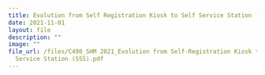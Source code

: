 ```yaml
---
title: Evolution from Self Registration Kiosk to Self Service Station (SSS)
date: 2021-11-01
layout: file
description: ""
image: ""
file_url: /files/C490_SHM 2021_Evolution from Self-Registration Kiosk to Self
  Service Station (SSS).pdf
---
```

